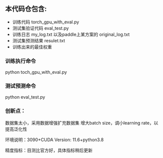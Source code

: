 ## 本代码仓包含:
* 训练代码 torch_gpu_with_eval.py
* 测试集验证代码 eval_test.py
* 训练日志 my_log.txt 以及paddle上某方案的 original_log.txt 
* 测试集预测结果 resulet.txt
* 训练出来的最佳权重 

### 训练执行命令
python toch_gpu_with_eval.py

### 测试预测命令 
python eval_test.py

### 创新点：
数据集太小，采用数据增强扩充数据集
增大batch size，调小learning rate，以提高泛化性

环境说明：3090+CUDA Version: 11.6+python3.8

精度指标：目测比官方好，具体指标稍后更新




